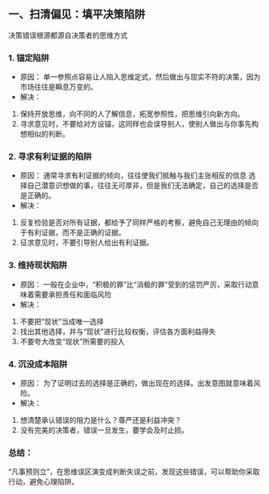 ## 一、扫清偏见：填平决策陷阱
决策错误根源都源自决策者的思维方式

### 1. 锚定陷阱
- 原因：
单一参照点容易让人陷入思维定式，然后做出与现实不符的决策，因为市场往往是瞬息万变的。
- 解决：
1. 保持开放思维，向不同的人了解信息，拓宽参照性，把思维引向新方向。
2. 寻求意见时，不要给对方设锚，这同样也会误导别人，使别人做出与你事先构想相似的判断。

### 2. 寻求有利证据的陷阱
- 原因：
通常寻求有利证据的倾向，往往使我们抵触与我们主张相反的信息
选择自己潜意识想做的事，往往无可厚非，但是我们无法确定，自己的选择是否是正确的。
- 解决：
1. 反复检验是否对所有证据，都给予了同样严格的考察，避免自己无理由的倾向于有利证据，而不是正确的证据。
2. 征求意见时，不要引导别人给出有利证据。

### 3. 维持现状陷阱
- 原因：
一般在企业中，“积极的罪”比“消极的罪”受到的惩罚严厉，采取行动意味着需要承担责任和面临风险
- 解决： 
1. 不要把“现状”当成唯一选择
2. 找出其他选择，并与“现状”进行比较权衡，评估各方面利益得失
3. 不要夸大改变“现状”所需要的投入

### 4. 沉没成本陷阱
- 原因：
为了证明过去的选择是正确的，做出现在的选择。出发意图就意味着风险。
- 解决：
1. 想清楚承认错误的阻力是什么？尊严还是利益冲突？
2. 没有完美的决策者，错误一旦发生，要学会及时止损。

### 总结：
“凡事预则立”，在思维误区演变成判断失误之前，发现这些错误，可以帮助你采取行动，避免心理陷阱。
